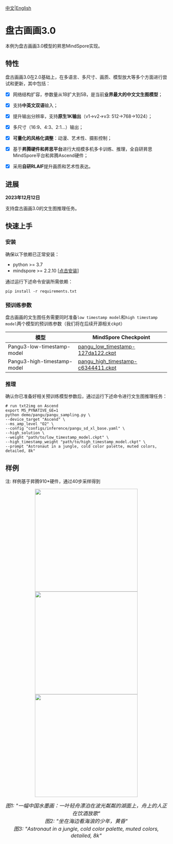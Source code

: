 [中文](./README_CN.md)|[English](./README.md)
# 盘古画画3.0

本例为盘古画画3.0模型的昇思MindSpore实现。


## 特性

盘古画画3.0在2.0基础上，在多语言、多尺寸、画质、模型放大等多个方面进行尝试和更新，其中包括：

- [x] 网络结构扩容，参数量从1B扩大到5B，是当前**业界最大的中文文生图模型**；
- [x] 支持**中英文双语**输入；
- [x] 提升输出分辨率，支持**原生1K输出**（v1->v2->v3: 512->768->1024）；
- [x] 多尺寸（16:9、4:3、2:1...）输出；
- [x] **可量化的风格化调整**：动漫、艺术性、摄影控制；
- [x] 基于**昇腾硬件和昇思平台**进行大规模多机多卡训练、推理，全自研昇思MindSpore平台和昇腾Ascend硬件；
- [x] 采用**自研RLAIF**提升画质和艺术性表达。


## 进展

**2023年12月12日**

支持盘古画画3.0的文生图推理任务。


## 快速上手

### 安装

确保以下依赖已正常安装：

- python >= 3.7
- mindspore >= 2.2.10  [[点击安装](https://www.mindspore.cn/install)]

通过运行下述命令安装所需依赖：
```shell
pip install -r requirements.txt
```

### 预训练参数

盘古画画的文生图任务需要同时准备`low timestamp model`和`high timestamp model`两个模型的预训练参数（我们将在后续开源相关ckpt）


| **模型** | **MindSpore Checkpoint** |
|-------------|--------------------------|
| Pangu3-low-timestamp-model | [pangu_low_timestamp-127da122.ckpt](https://download-mindspore.osinfra.cn/toolkits/mindone/PanGu-Draw-v3/pangu_low_timestamp-127da122.ckpt) |
| Pangu3-high-timestamp-model | [pangu_high_timestamp-c6344411.ckpt](https://download-mindspore.osinfra.cn/toolkits/mindone/PanGu-Draw-v3/pangu_high_timestamp-c6344411.ckpt) |


### 推理

确认你已准备好相关预训练模型参数后，通过运行下述命令进行文生图推理任务：

```shell
# run txt2img on Ascend
export MS_PYNATIVE_GE=1
python demo/pangu/pangu_sampling.py \
--device_target "Ascend" \
--ms_amp_level "O2" \
--config "configs/inference/pangu_sd_xl_base.yaml" \
--high_solution \
--weight "path/to/low_timestamp_model.ckpt" \
--high_timestamp_weight "path/to/high_timestamp_model.ckpt" \
--prompt "Astronaut in a jungle, cold color palette, muted colors, detailed, 8k"
```


## 样例

注: 样例基于昇腾910*硬件，通过40步采样得到

<div align="center">
<img src="https://github.com/Stability-AI/generative-models/assets/143256262/0a8b0b1a-3b54-4a35-beec-4163be61fa88" width="320" />
<img src="https://github.com/Stability-AI/generative-models/assets/143256262/d14a3761-47ad-4671-adcd-866d9d6e6def" width="320" />
<img src="https://github.com/Stability-AI/generative-models/assets/143256262/42e18b39-5c62-4d0f-aa3b-8c0c6e0715f2" width="320" />
</div>
<p align="center">
<font size=3>
<em> 图1: "一幅中国水墨画：一叶轻舟漂泊在波光粼粼的湖面上，舟上的人正在饮酒放歌" </em> <br>
<em> 图2: "坐在海边看海浪的少年，黄昏" </em> <br>
<em> 图3: "Astronaut in a jungle, cold color palette, muted colors, detailed, 8k" </em> <br>
</font>
</p>
<br>
